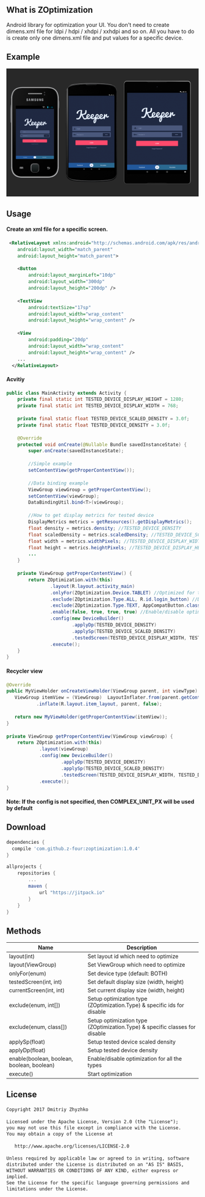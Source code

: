 What is ZOptimization
--------

Android library for optimization your UI. You don't need to create dimens.xml file for ldpi / hdpi / xhdpi / xxhdpi and so on.
All you have to do is create only one dimens.xml file and put values for a specific device.

Example
--------

![optimization](/images/image.png)

Usage
--------

#### Create an xml file for a specific screen.

```xml
 <RelativeLayout xmlns:android="http://schemas.android.com/apk/res/android"
    android:layout_width="match_parent"
    android:layout_height="match_parent">
    
    <Button
        android:layout_marginLeft="10dp"
        android:layout_width="300dp"
        android:layout_height="200dp" />
 
    <TextView
        android:textSize="17sp"
        android:layout_width="wrap_content"
        android:layout_height="wrap_content" />
 
    <View
        android:padding="20dp"
        android:layout_width="wrap_content"
        android:layout_height="wrap_content" />
    ...
  </RelativeLayout>
```

#### Acvitiy

```java
public class MainActivity extends Activity {
    private final static int TESTED_DEVICE_DISPLAY_HEIGHT = 1280;
    private final static int TESTED_DEVICE_DISPLAY_WIDTH = 768;
    
    private final static float TESTED_DEVICE_SCALED_DENSITY = 3.0f;
    private final static float TESTED_DEVICE_DENSITY = 3.0f;
    
    @Override
    protected void onCreate(@Nullable Bundle savedInstanceState) {
        super.onCreate(savedInstanceState);
        
        //Simple example
        setContentView(getProperContentView());
        
        //Data binding example
        ViewGroup viewGroup = getProperContentView();
        setContentView(viewGroup);
        DataBindingUtil.bind<T>(viewGroup);
        
        //How to get display metrics for tested device
        DisplayMetrics metrics = getResources().getDisplayMetrics();
        float density = metrics.density; //TESTED_DEVICE_DENSITY
        float scaledDensity = metrics.scaledDensity; //TESTED_DEVICE_SCALED_DENSITY
        float width = metrics.widthPixels; //TESTED_DEVICE_DISPLAY_WIDTH
        float height = metrics.heightPixels; //TESTED_DEVICE_DISPLAY_HEIGHT
        ...
    }
    
    private ViewGroup getProperContentView() {
        return ZOptimization.with(this)
                .layout(R.layout.activity_main)
                .onlyFor(ZOptimization.Device.TABLET) //Optimized for tablets only.
                .exclude(ZOptimization.Type.ALL, R.id.login_button) //Disable optimization for specific ids.
                .exclude(ZOptimization.Type.TEXT, AppCompatButton.class) //Disable only text size optimization for specific classes.
                .enable(false, true, true, true) //Enable/disable optimization for a specific type
                .config(new DeviceBuilder()
                        .applyDp(TESTED_DEVICE_DENSITY)
                        .applySp(TESTED_DEVICE_SCALED_DENSITY)
                        .testedScreen(TESTED_DEVICE_DISPLAY_WIDTH, TESTED_DEVICE_DISPLAY_HEIGHT))
                .execute();
    }
}
```

#### Recycler view
```java
@Override
public MyViewHolder onCreateViewHolder(ViewGroup parent, int viewType) {
   ViewGroup itemView = (ViewGroup)  LayoutInflater.from(parent.getContext())
           .inflate(R.layout.item_layout, parent, false);
 
   return new MyViewHolder(getProperContentView(itemView));
}
    
private ViewGroup getProperContentView(ViewGroup viewGroup) {
    return ZOptimization.with(this)
            .layout(viewGroup)
            .config(new DeviceBuilder()
                    .applyDp(TESTED_DEVICE_DENSITY)
                    .applySp(TESTED_DEVICE_SCALED_DENSITY)
                    .testedScreen(TESTED_DEVICE_DISPLAY_WIDTH, TESTED_DEVICE_DISPLAY_HEIGHT))
            .execute();
}
```

#### Note: If the config is not specified, then COMPLEX_UNIT_PX will be used by default

Download
--------

```groovy
dependencies {
  compile 'com.github.z-four:zoptimization:1.0.4'
}
```

```groovy
allprojects {
    repositories {
        ...
        maven {
            url "https://jitpack.io"
        }
    }
}
```

Methods
--------

| Name | Description |
|-------|------------|
|layout(int)| Set layout id which need to optimize|
|layout(ViewGroup)| Set ViewGroup which need to optimize|
|onlyFor(enum)| Set device type (default: BOTH)|
|testedScreen(int, int)| Set default display size (width, height)|
|currentScreen(int, int)| Set current display size (width, height)|
|exclude(enum, int[])| Setup optimization type (ZOptimization.Type) & specific ids for disable|
|exclude(enum, class[])| Setup optimization type (ZOptimization.Type) & specific classes for disable|
|applySp(float)| Setup tested device scaled density|
|applyDp(float)| Setup tested device density|
|enable(boolean, boolean, boolean, boolean)| Enable/disable optimization for all the types|
|execute()| Start optimization|

License
-------

    Copyright 2017 Dmitriy Zhyzhko

    Licensed under the Apache License, Version 2.0 (the "License");
    you may not use this file except in compliance with the License.
    You may obtain a copy of the License at

       http://www.apache.org/licenses/LICENSE-2.0

    Unless required by applicable law or agreed to in writing, software
    distributed under the License is distributed on an "AS IS" BASIS,
    WITHOUT WARRANTIES OR CONDITIONS OF ANY KIND, either express or implied.
    See the License for the specific language governing permissions and
    limitations under the License.
